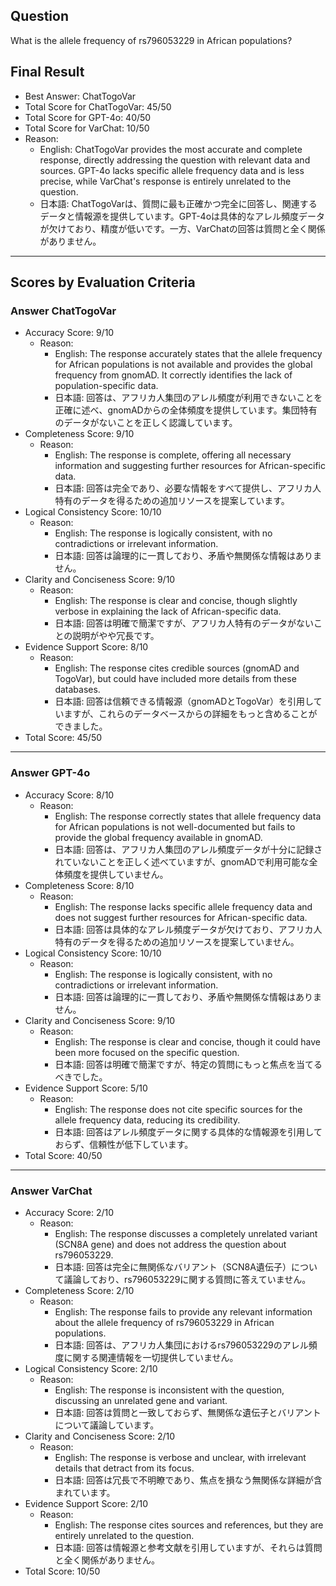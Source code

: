 ## Question

What is the allele frequency of rs796053229 in African populations?

## Final Result

- Best Answer: ChatTogoVar
- Total Score for ChatTogoVar: 45/50
- Total Score for GPT-4o: 40/50
- Total Score for VarChat: 10/50
- Reason:
  - English: ChatTogoVar provides the most accurate and complete response, directly addressing the question with relevant data and sources. GPT-4o lacks specific allele frequency data and is less precise, while VarChat's response is entirely unrelated to the question.
  - 日本語: ChatTogoVarは、質問に最も正確かつ完全に回答し、関連するデータと情報源を提供しています。GPT-4oは具体的なアレル頻度データが欠けており、精度が低いです。一方、VarChatの回答は質問と全く関係がありません。

---

## Scores by Evaluation Criteria

### Answer ChatTogoVar
- Accuracy Score: 9/10
  - Reason: 
    - English: The response accurately states that the allele frequency for African populations is not available and provides the global frequency from gnomAD. It correctly identifies the lack of population-specific data.
    - 日本語: 回答は、アフリカ人集団のアレル頻度が利用できないことを正確に述べ、gnomADからの全体頻度を提供しています。集団特有のデータがないことを正しく認識しています。
- Completeness Score: 9/10
  - Reason: 
    - English: The response is complete, offering all necessary information and suggesting further resources for African-specific data.
    - 日本語: 回答は完全であり、必要な情報をすべて提供し、アフリカ人特有のデータを得るための追加リソースを提案しています。
- Logical Consistency Score: 10/10
  - Reason: 
    - English: The response is logically consistent, with no contradictions or irrelevant information.
    - 日本語: 回答は論理的に一貫しており、矛盾や無関係な情報はありません。
- Clarity and Conciseness Score: 9/10
  - Reason: 
    - English: The response is clear and concise, though slightly verbose in explaining the lack of African-specific data.
    - 日本語: 回答は明確で簡潔ですが、アフリカ人特有のデータがないことの説明がやや冗長です。
- Evidence Support Score: 8/10
  - Reason: 
    - English: The response cites credible sources (gnomAD and TogoVar), but could have included more details from these databases.
    - 日本語: 回答は信頼できる情報源（gnomADとTogoVar）を引用していますが、これらのデータベースからの詳細をもっと含めることができました。
- Total Score: 45/50

---

### Answer GPT-4o
- Accuracy Score: 8/10
  - Reason: 
    - English: The response correctly states that allele frequency data for African populations is not well-documented but fails to provide the global frequency available in gnomAD.
    - 日本語: 回答は、アフリカ人集団のアレル頻度データが十分に記録されていないことを正しく述べていますが、gnomADで利用可能な全体頻度を提供していません。
- Completeness Score: 8/10
  - Reason: 
    - English: The response lacks specific allele frequency data and does not suggest further resources for African-specific data.
    - 日本語: 回答は具体的なアレル頻度データが欠けており、アフリカ人特有のデータを得るための追加リソースを提案していません。
- Logical Consistency Score: 10/10
  - Reason: 
    - English: The response is logically consistent, with no contradictions or irrelevant information.
    - 日本語: 回答は論理的に一貫しており、矛盾や無関係な情報はありません。
- Clarity and Conciseness Score: 9/10
  - Reason: 
    - English: The response is clear and concise, though it could have been more focused on the specific question.
    - 日本語: 回答は明確で簡潔ですが、特定の質問にもっと焦点を当てるべきでした。
- Evidence Support Score: 5/10
  - Reason: 
    - English: The response does not cite specific sources for the allele frequency data, reducing its credibility.
    - 日本語: 回答はアレル頻度データに関する具体的な情報源を引用しておらず、信頼性が低下しています。
- Total Score: 40/50

---

### Answer VarChat
- Accuracy Score: 2/10
  - Reason: 
    - English: The response discusses a completely unrelated variant (SCN8A gene) and does not address the question about rs796053229.
    - 日本語: 回答は完全に無関係なバリアント（SCN8A遺伝子）について議論しており、rs796053229に関する質問に答えていません。
- Completeness Score: 2/10
  - Reason: 
    - English: The response fails to provide any relevant information about the allele frequency of rs796053229 in African populations.
    - 日本語: 回答は、アフリカ人集団におけるrs796053229のアレル頻度に関する関連情報を一切提供していません。
- Logical Consistency Score: 2/10
  - Reason: 
    - English: The response is inconsistent with the question, discussing an unrelated gene and variant.
    - 日本語: 回答は質問と一致しておらず、無関係な遺伝子とバリアントについて議論しています。
- Clarity and Conciseness Score: 2/10
  - Reason: 
    - English: The response is verbose and unclear, with irrelevant details that detract from its focus.
    - 日本語: 回答は冗長で不明瞭であり、焦点を損なう無関係な詳細が含まれています。
- Evidence Support Score: 2/10
  - Reason: 
    - English: The response cites sources and references, but they are entirely unrelated to the question.
    - 日本語: 回答は情報源と参考文献を引用していますが、それらは質問と全く関係がありません。
- Total Score: 10/50